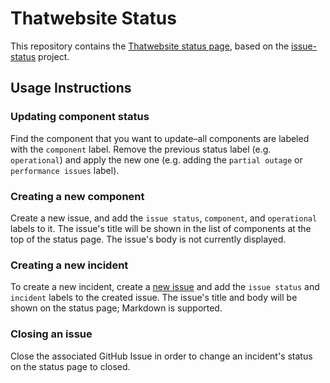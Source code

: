 # Thatwebsite Status

This repository contains the [Thatwebsite status page][status], based on the
[issue-status][is] project.

[status]: https://status.thatwebsite.com/
[is]: https://github.com/tadhglewis/issue-status

## Usage Instructions

### Updating component status

Find the component that you want to update–all components are labeled with the
`component` label. Remove the previous status label (e.g. `operational`) and
apply the new one (e.g. adding the `partial outage` or `performance issues`
label).

### Creating a new component

Create a new issue, and add the `issue status`, `component`, and `operational`
labels to it. The issue's title will be shown in the list of components at the
top of the status page. The issue's body is not currently displayed.

### Creating a new incident

To create a new incident, create a [new issue][ni] and add the `issue status`
and `incident` labels to the created issue. The issue's title and body will be
shown on the status page; Markdown is supported.

### Closing an issue

Close the associated GitHub Issue in order to change an incident's status on
the status page to closed.

[ni]: https://github.com/that-awesome-organization/issue-status/issues/new
